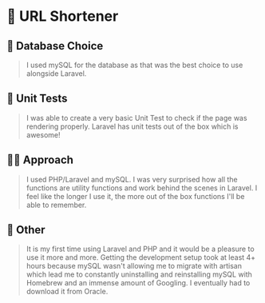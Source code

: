 # 🔗 URL Shortener

## 🧩 Database Choice

> I used mySQL for the database as that was the best choice to use alongside Laravel.

## 🧪 Unit Tests

> I was able to create a very basic Unit Test to check if the page was rendering properly. Laravel has unit tests out of the box which is awesome!

## 🚶‍♀️ Approach

> I used PHP/Laravel and mySQL. I was very surprised how all the functions are utility functions and work behind the scenes in Laravel. I feel like the longer I use it, the more out of the box functions I'll be able to remember.

## 🌵 Other

> It is my first time using Laravel and PHP and it would be a pleasure to use it more and more. Getting the development setup took at least 4+ hours because mySQL wasn't allowing me to migrate with artisan which lead me to constantly uninstalling and reinstalling mySQL with Homebrew and an immense amount of Googling. I eventually had to download it from Oracle.
